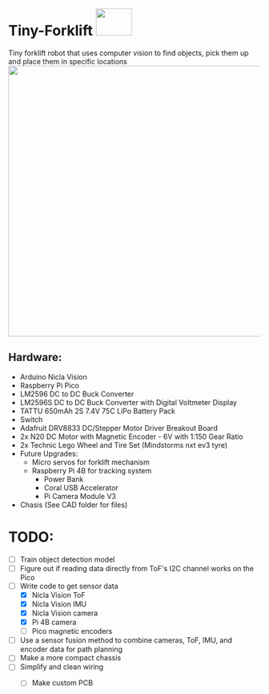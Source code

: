 # Tiny-Forklift <img src="https://github.com/CJA798/Tiny-Forklift/blob/644d3fdcc407f6ff0c4a84dc8507e36112bb0a8a/IMAGES/Mini_Bot_V2.2.PNG" width="72" height="54">
Tiny forklift robot that uses computer vision to find objects, pick them up and place them in specific locations
<img src="https://github.com/CJA798/Tiny-Forklift/blob/644d3fdcc407f6ff0c4a84dc8507e36112bb0a8a/IMAGES/Mini_Bot_V2.2.PNG" width="720" height="540">

## Hardware:
- Arduino Nicla Vision
- Raspberry Pi Pico
- LM2596 DC to DC Buck Converter
- LM2596S DC to DC Buck Converter with Digital Voltmeter Display
- TATTU 650mAh 2S 7.4V 75C LiPo Battery Pack
- Switch
- Adafruit DRV8833 DC/Stepper Motor Driver Breakout Board
- 2x N20 DC Motor with Magnetic Encoder - 6V with 1:150 Gear Ratio
- 2x Technic Lego Wheel and Tire Set (Mindstorms nxt ev3 tyre)
- Future Upgrades:
   - Micro servos for forklift mechanism
   - Raspberry Pi 4B for tracking system
       - Power Bank
       - Coral USB Accelerator
       - Pi Camera Module V3  
- Chasis (See CAD folder for files)
# TODO:
- [ ] Train object detection model
- [ ] Figure out if reading data directly from ToF's I2C channel works on the Pico
- [ ] Write code to get sensor data
  - [X] Nicla Vision ToF
  - [X] Nicla Vision IMU
  - [X] Nicla Vision camera
  - [X] Pi 4B camera
  - [ ] Pico magnetic encoders
- [ ] Use a sensor fusion method to combine cameras, ToF, IMU, and encoder data for path planning
- [ ] Make a more compact chassis
- [ ] Simplify and clean wiring
   - [ ] Make custom PCB

